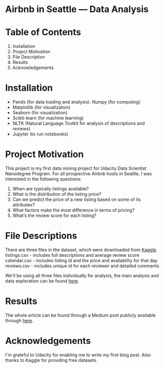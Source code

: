 # Airbnb in Seattle — Data Analysis

# Table of Contents
1. Installation
2. Project Motivation
3. File Description
4. Results
5. Acknowledgements

# Installation
- Pands (for data loading and analysis). Numpy (for computing)<br>
- Matplotlib (for visualization)<br>
- Seaborn (for visualization)<br>
- Scikit-learn (for machine learning)<br>
- NLTK (Natural Language Toolkit for analysis of descriptions and reviews)<br>
- Jupyter (to run notebooks)

# Project Motivation
This project is my first data mining project for Udacity Data Scientist Nanodegree Program.
For all prospective Airbnb hosts in Seattle, I was interested in the following questions:
1. When are typically listings available?
2. What is the distribution of the listing price?
3. Can we predict the price of a new listing based on some of its attributes?
4. What factors make the most difference in terms of pricing?
5. What’s the review score for each listing?

# File Descriptions
There are three files in the dataset, which were downloaded from [Kaggle](https://www.kaggle.com/airbnb/seattle).<br>
listings.csv - includes full descriptions and average review score<br>
calendar.csv - includes listing id and the price and availability for that day<br>
reviews.csv - includes unique id for each reviewer and detailed comments<br> 

We'll be using all three files individually for analysis, the main analysis and data exploration can be found [here](https://github.com/sunnychen123/Data-Science-Project/blob/main/Seattle_Airbnb_Data.ipynb).

# Results
The whole article can be found through a Medium post publicly available through [here](https://yaqingchen5.medium.com/airbnb-in-seattle-data-analysis-2f50eb57934b).

# Acknowledgements
I'm grateful to Udacity for enabling me to write my first blog post. Also thanks to Kaggle for providing free datasets.

